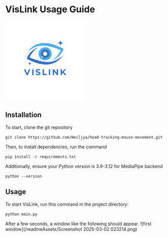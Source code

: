 # VisLink Usage Guide
![Logo](/vislink_logo.png)
## Installation
To start, clone the git repository
```
git clone https://github.com/Neiljya/head-tracking-mouse-movement.git
```
Then, to install dependencies, run the command
```
pip install -r requirements.txt
```
Additionally, ensure your Python version is 3.9-3.12 for MediaPipe backend
```
python --version
```
## Usage
To start VisLink, run this command in the project directory:
```
python main.py
```
After a few seconds, a window like the following should appear.
![first window](/readmeAssets/Screenshot 2025-03-02 023214.png)

